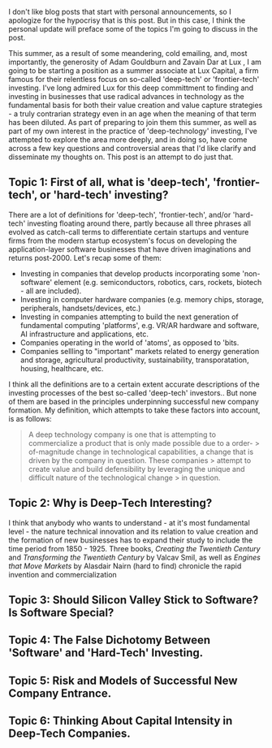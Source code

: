
I don't like blog posts that start with personal announcements, so I apologize for the hypocrisy that is this post. But in this case, I think the personal update will preface some of the topics I'm going to discuss in the post. 

This summer, as a result of some meandering, cold emailing, and, most importantly, the generosity of Adam Gouldburn and Zavain Dar at Lux , I am going to be starting a position as a summer associate at Lux Capital, a firm famous for their relentless focus on so-called 'deep-tech' or 'frontier-tech' investing.  I've long admired Lux for this deep committment to finding and investing in businesses that use  radical advances in technology as the fundamental basis for both their value creation and value capture strategies - a truly contrarian strategy even in an age when the meaning of that term has been diluted. As part of preparing to join them this summer, as well as part of my own interest in the practice of 'deep-technology' investing, I've attempted to explore the area more deeply, and in doing so, have come across a few key questions and controversial areas that I'd like clarify and disseminate my thoughts on. This post is an attempt to do just that. 

## Topic 1: First of all, what is 'deep-tech', 'frontier-tech', or 'hard-tech' investing?

There are a lot of definitions for 'deep-tech', 'frontier-tech', and/or 'hard-tech' investing floating around there, partly because all three phrases all evolved as  catch-call terms to differentiate certain startups and venture firms from the modern startup ecosystem's focus on developing the application-layer software businesses that have driven imaginations and returns post-2000.  Let's recap some of them:

- Investing in companies that develop products incorporating some 'non-software' element (e.g. semiconductors, robotics, cars, rockets, biotech - all are included). 
- Investing in computer hardware companies (e.g. memory chips, storage, peripherals, handsets/devices, etc.)
- Investing in companies attempting to build the next generation of fundamental computing 'platforms', e.g. VR/AR hardware and software, AI infrastructure and applications, etc. 
- Companies operating in the world of 'atoms', as opposed to 'bits.
- Companies sellling to "important" markets related to energy generation and storage, agricultural productivity, sustainability, transporatation, housing, healthcare, etc. 

I think all the definitions are to a certain extent accurate descriptions of the investing processes of the best so-called 'deep-tech' investors.. But none of them are based in the principles underpinning successful new company formation. My definition, which attempts to take these factors into account, is as follows:

> A deep technology company is one that is attempting to commercialize a product that is only made possible due to a order-   > of-magnitude change in technological capabilities, a change that is driven by the company in question. These companies       > attempt to create value and build defensibility by leveraging the unique and difficult nature of the technological change   > in question.  

## Topic 2: Why is Deep-Tech Interesting?

I think that anybody who wants to understand - at it's most fundamental level - the nature technical innovation and its relation to  value creation and the formation of new businesses has to expand their study to include the time period from 1850 - 1925. Three books, _Creating the Twentieth Century_ and _Transforming the Twentieth Century_ by Valcav Smil, as well as _Engines that Move Markets_ by Alasdair Nairn (hard to find) chronicle the rapid invention and commercialization 


## Topic 3: Should Silicon Valley Stick to Software? Is Software Special?

## Topic 4: The False Dichotomy Between 'Software' and 'Hard-Tech' Investing.

## Topic 5: Risk and Models of Successful New Company Entrance. 
## Topic 6: Thinking About Capital Intensity in Deep-Tech Companies.


